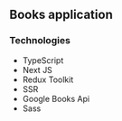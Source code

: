 ## Books application

### Technologies

+ TypeScript
+ Next JS
+ Redux Toolkit
+ SSR
+ Google Books Api
+ Sass
